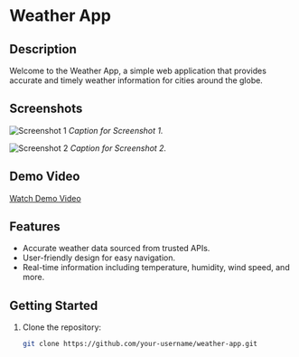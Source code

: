 # Weather App

## Description

Welcome to the Weather App, a simple web application that provides accurate and timely weather information for cities around the globe.

## Screenshots

![Screenshot 1](/path/to/screenshot1.png)
*Caption for Screenshot 1.*

![Screenshot 2](/path/to/screenshot2.png)
*Caption for Screenshot 2.*

## Demo Video

[Watch Demo Video](https://www.youtube.com/watch?v=your_video_id)

## Features

- Accurate weather data sourced from trusted APIs.
- User-friendly design for easy navigation.
- Real-time information including temperature, humidity, wind speed, and more.

## Getting Started

1. Clone the repository:
   ```bash
   git clone https://github.com/your-username/weather-app.git
